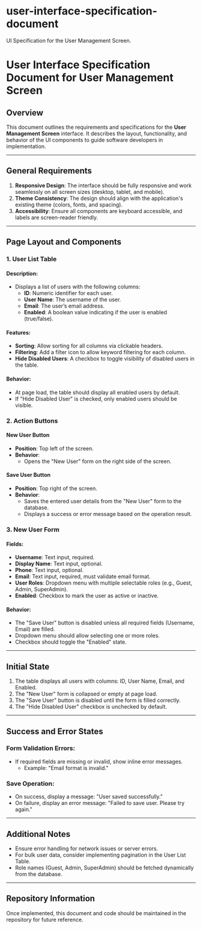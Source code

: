 # user-interface-specification-document
UI Specification for the User Management Screen.

# User Interface Specification Document for User Management Screen

## Overview

This document outlines the requirements and specifications for the **User Management Screen** interface. It describes the layout, functionality, and behavior of the UI components to guide software developers in implementation.

---

## General Requirements

1. **Responsive Design**: The interface should be fully responsive and work seamlessly on all screen sizes (desktop, tablet, and mobile).
2. **Theme Consistency**: The design should align with the application's existing theme (colors, fonts, and spacing).
3. **Accessibility**: Ensure all components are keyboard accessible, and labels are screen-reader friendly.

---

## Page Layout and Components

### **1. User List Table**

#### **Description:**

- Displays a list of users with the following columns:
  - **ID**: Numeric identifier for each user.
  - **User Name**: The username of the user.
  - **Email**: The user’s email address.
  - **Enabled**: A boolean value indicating if the user is enabled (true/false).

#### **Features:**

- **Sorting**: Allow sorting for all columns via clickable headers.
- **Filtering**: Add a filter icon to allow keyword filtering for each column.
- **Hide Disabled Users**: A checkbox to toggle visibility of disabled users in the table.

#### **Behavior:**

- At page load, the table should display all enabled users by default.
- If "Hide Disabled User" is checked, only enabled users should be visible.

### **2. Action Buttons**

#### **New User Button**

- **Position**: Top left of the screen.
- **Behavior**:
  - Opens the "New User" form on the right side of the screen.

#### **Save User Button**

- **Position**: Top right of the screen.
- **Behavior**:
  - Saves the entered user details from the "New User" form to the database.
  - Displays a success or error message based on the operation result.

### **3. New User Form**

#### **Fields:**

- **Username**: Text input, required.
- **Display Name**: Text input, optional.
- **Phone**: Text input, optional.
- **Email**: Text input, required, must validate email format.
- **User Roles**: Dropdown menu with multiple selectable roles (e.g., Guest, Admin, SuperAdmin).
- **Enabled**: Checkbox to mark the user as active or inactive.

#### **Behavior:**

- The "Save User" button is disabled unless all required fields (Username, Email) are filled.
- Dropdown menu should allow selecting one or more roles.
- Checkbox should toggle the "Enabled" state.

---

## Initial State

1. The table displays all users with columns: ID, User Name, Email, and Enabled.
2. The "New User" form is collapsed or empty at page load.
3. The "Save User" button is disabled until the form is filled correctly.
4. The "Hide Disabled User" checkbox is unchecked by default.

---

## Success and Error States

### **Form Validation Errors:**

- If required fields are missing or invalid, show inline error messages.
  - Example: "Email format is invalid."

### **Save Operation:**

- On success, display a message: "User saved successfully."
- On failure, display an error message: "Failed to save user. Please try again."

---

## Additional Notes

- Ensure error handling for network issues or server errors.
- For bulk user data, consider implementing pagination in the User List Table.
- Role names (Guest, Admin, SuperAdmin) should be fetched dynamically from the database.

---

## Repository Information

Once implemented, this document and code should be maintained in the repository for future reference.



